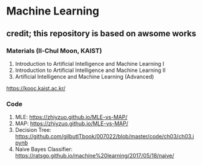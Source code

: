 # Machine Learning

## credit; this repository is based on awsome works

### Materials (Il-Chul Moon, KAIST)
1) Introduction to Artificial Intelligence and Machine Learning I
2) Introduction to Artificial Intelligence and Machine Learning II
3) Artificial Intelligence and Machine Learning (Advanced)

https://kooc.kaist.ac.kr/


### Code
1) MLE: https://zhiyzuo.github.io/MLE-vs-MAP/
2) MAP: https://zhiyzuo.github.io/MLE-vs-MAP/
3) Decision Tree: https://github.com/gilbutITbook/007022/blob/master/code/ch03/ch03.ipynb
4) Naive Bayes Classifier: https://ratsgo.github.io/machine%20learning/2017/05/18/naive/ 
